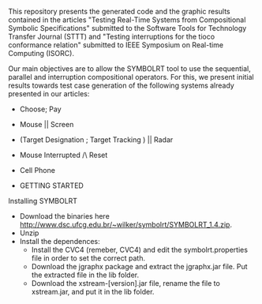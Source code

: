 This repository presents the generated code and the graphic results contained in the articles "Testing Real-Time Systems from Compositional Symbolic Specifications" submitted to the Software Tools for Technology Transfer Journal (STTT) and "Testing interruptions for the tioco conformance relation" submitted to IEEE Symposium on Real-time Computing (ISORC).

Our main objectives are to allow the SYMBOLRT tool to use the sequential, parallel and interruption compositional operators. For this, we present initial results towards test case generation of the following systems already presented in our articles:

* Choose; Pay

* Mouse || Screen

* (Target Designation ; Target Tracking ) || Radar

* Mouse Interrupted /\ Reset

* Cell Phone


- GETTING STARTED

Installing SYMBOLRT

- Download the binaries here http://www.dsc.ufcg.edu.br/~wilker/symbolrt/SYMBOLRT_1.4.zip.
- Unzip
- Install the dependences:
  * Install the CVC4 (remeber, CVC4) and edit the symbolrt.properties file in order to set the correct path.
  * Download the jgraphx package and extract the jgraphx.jar file. Put the extracted file in the lib folder.
  * Download the xstream-[version].jar file, rename the file to xstream.jar, and put it in the lib folder.
